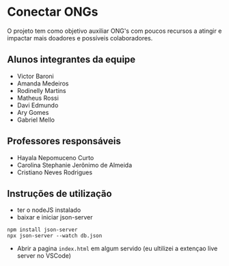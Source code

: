 # Conectar ONGs

O projeto tem como objetivo auxiliar ONG's com poucos recursos a atingir e impactar mais doadores e possíveis colaboradores.

## Alunos integrantes da equipe

* Victor Baroni
* Amanda Medeiros
* Rodinelly Martins
* Matheus Rossi
* Davi Edmundo
* Ary Gomes
* Gabriel Mello

## Professores responsáveis

* Hayala Nepomuceno Curto
* Carolina Stephanie Jerônimo de Almeida
* Cristiano Neves Rodrigues


## Instruções de utilização
- ter o nodeJS instalado
- baixar e iniciar json-server
```
npm install json-server
npx json-server --watch db.json
```
- Abrir a pagina `index.html` em algum servido (eu ultilizei a extençao live server no VSCode)

  
